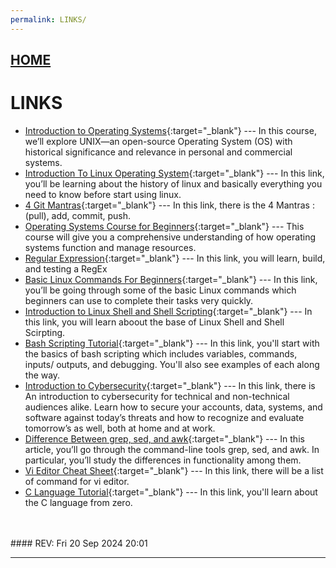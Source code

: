 ```yaml
---
permalink: LINKS/
---
```


## [HOME](../)

# LINKS


* [Introduction to Operating Systems](https://learn.saylor.org/course/view.php?id=94&sectionid=967){:target="_blank"} ---
  In this course, we’ll explore UNIX—an open-source Operating System (OS) with historical significance and relevance in personal and commercial systems.
* [Introduction To Linux Operating System](https://www.geeksforgeeks.org/introduction-to-linux-operating-system/){:target="_blank"} ---
  In this link, you’ll be learning about the history of linux and basically everything you need to know before start using linux.
* [4 Git Mantras](https://doit.vlsm.org/047.html){:target="_blank"} ---
  In this link, there is the 4 Mantras : (pull), add, commit, push.
* [Operating Systems Course for Beginners](https://www.youtube.com/watch?v=yK1uBHPdp30){:target="_blank"} ---
  This course will give you a comprehensive understanding of how operating systems function and manage resources.
* [Regular Expression](https://regexr.com/){:target="_blank"} ---
  In this link, you will learn, build, and testing a RegEx
* [Basic Linux Commands For Beginners](https://www.geeksforgeeks.org/basic-linux-commands/){:target="_blank"} ---
  In this link, you’ll be going through some of the basic Linux commands which beginners can use to complete their tasks very quickly.
* [Introduction to Linux Shell and Shell Scripting](https://www.geeksforgeeks.org/introduction-linux-shell-shell-scripting/){:target="_blank"} ---
  In this link, you will learn aboout the base of Linux Shell and Shell Scirpting.
* [Bash Scripting Tutorial](https://www.freecodecamp.org/news/bash-scripting-tutorial-linux-shell-script-and-command-line-for-beginners/){:target="_blank"} ---
  In this link, you'll start with the basics of bash scripting which includes variables, commands, inputs/ outputs, and debugging. You'll also see examples of each along the way.
* [Introduction to Cybersecurity](https://www.youtube.com/playlist?list=PLhQjrBD2T383Cqo5I1oRrbC1EKRAKGKUE){:target="_blank"} ---
In this link, there is An introduction to cybersecurity for technical and non-technical audiences alike. Learn how to secure your accounts, data, systems, and software against today’s threats and how to recognize and evaluate tomorrow’s as well, both at home and at work.
* [Difference Between grep, sed, and awk](https://www.baeldung.com/linux/grep-sed-awk-differences){:target="_blank"} ---
In this article, you’ll go through the command-line tools grep, sed, and awk. In particular, you’ll study the differences in functionality among them.
* [Vi Editor Cheat Sheet](https://www.atmos.albany.edu/daes/atmclasses/atm350/vi_cheat_sheet.pdf){:target="_blank"} ---
In this link, there will be a list of command for vi editor.
* [C Language Tutorial](https://www.learn-c.org/){:target="_blank"} ---
In this link, you'll learn about the C language from zero.


<br>
<br>
#### REV: Fri 20 Sep 2024 20:01
<hr>
